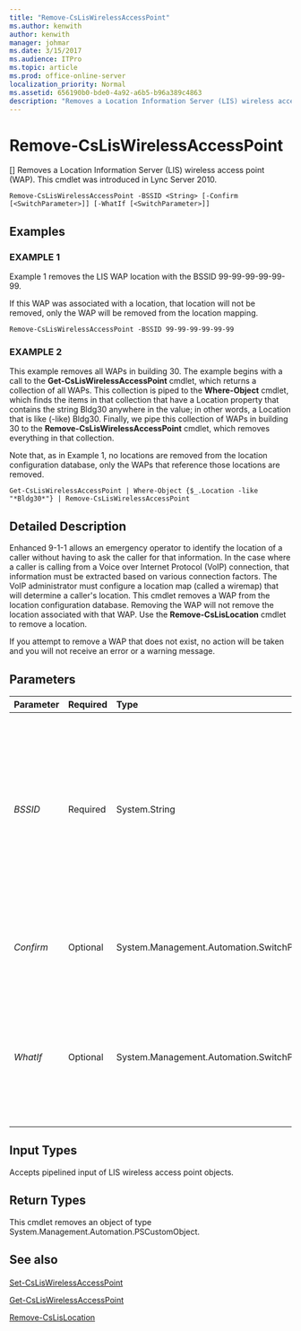 ```yaml
---
title: "Remove-CsLisWirelessAccessPoint"
ms.author: kenwith
author: kenwith
manager: johmar
ms.date: 3/15/2017
ms.audience: ITPro
ms.topic: article
ms.prod: office-online-server
localization_priority: Normal
ms.assetid: 656190b0-bde0-4a92-a6b5-b96a389c4863
description: "Removes a Location Information Server (LIS) wireless access point (WAP). This cmdlet was introduced in Lync Server 2010."
---
```


# Remove-CsLisWirelessAccessPoint
[]
Removes a Location Information Server (LIS) wireless access point (WAP). This cmdlet was introduced in Lync Server 2010.
  
```
Remove-CsLisWirelessAccessPoint -BSSID <String> [-Confirm [<SwitchParameter>]] [-WhatIf [<SwitchParameter>]]

```

## Examples

### EXAMPLE 1

Example 1 removes the LIS WAP location with the BSSID 99-99-99-99-99-99.
  
If this WAP was associated with a location, that location will not be removed, only the WAP will be removed from the location mapping.
  
```
Remove-CsLisWirelessAccessPoint -BSSID 99-99-99-99-99-99
```

### EXAMPLE 2

This example removes all WAPs in building 30. The example begins with a call to the **Get-CsLisWirelessAccessPoint** cmdlet, which returns a collection of all WAPs. This collection is piped to the **Where-Object** cmdlet, which finds the items in that collection that have a Location property that contains the string Bldg30 anywhere in the value; in other words, a Location that is like (-like) Bldg30. Finally, we pipe this collection of WAPs in building 30 to the **Remove-CsLisWirelessAccessPoint** cmdlet, which removes everything in that collection.
  
Note that, as in Example 1, no locations are removed from the location configuration database, only the WAPs that reference those locations are removed.
  
```
Get-CsLisWirelessAccessPoint | Where-Object {$_.Location -like "*Bldg30*"} | Remove-CsLisWirelessAccessPoint
```

## Detailed Description

Enhanced 9-1-1 allows an emergency operator to identify the location of a caller without having to ask the caller for that information. In the case where a caller is calling from a Voice over Internet Protocol (VoIP) connection, that information must be extracted based on various connection factors. The VoIP administrator must configure a location map (called a wiremap) that will determine a caller's location. This cmdlet removes a WAP from the location configuration database. Removing the WAP will not remove the location associated with that WAP. Use the **Remove-CsLisLocation** cmdlet to remove a location.
  
If you attempt to remove a WAP that does not exist, no action will be taken and you will not receive an error or a warning message.
  
## Parameters

|**Parameter**|**Required**|**Type**|**Description**|
|:-----|:-----|:-----|:-----|
| _BSSID_ <br/> |Required  <br/> |System.String  <br/> |The Basic Service Set Identifier (BSSID) of the wireless access point you want to remove. This value will be in the form nn-nn-nn-nn-nn-nn, such as 12-34-56-78-90-ab.  <br/> |
| _Confirm_ <br/> |Optional  <br/> |System.Management.Automation.SwitchParameter  <br/> |Prompts you for confirmation before executing the command.  <br/> |
| _WhatIf_ <br/> |Optional  <br/> |System.Management.Automation.SwitchParameter  <br/> |Describes what would happen if you executed the command without actually executing the command.  <br/> |
   
## Input Types

Accepts pipelined input of LIS wireless access point objects.
  
## Return Types

This cmdlet removes an object of type System.Management.Automation.PSCustomObject.
  
## See also

#### 

[Set-CsLisWirelessAccessPoint](set-csliswirelessaccesspoint.md)
  
[Get-CsLisWirelessAccessPoint](get-csliswirelessaccesspoint.md)
  
[Remove-CsLisLocation](remove-cslislocation.md)

